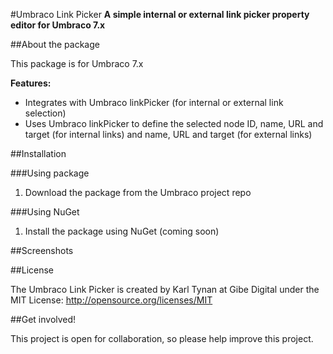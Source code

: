 #Umbraco Link Picker
**A simple internal or external link picker property editor for Umbraco 7.x**

##About the package

This package is for Umbraco 7.x

**Features:**
- Integrates with Umbraco linkPicker (for internal or external link selection)
- Uses Umbraco linkPicker to define the selected node ID, name, URL and target (for internal links) and name, URL and target (for external links)

##Installation

###Using package

1. Download the package from the Umbraco project repo

###Using NuGet

1. Install the package using NuGet (coming soon)

##Screenshots

##License

The Umbraco Link Picker is created by Karl Tynan at Gibe Digital under the MIT License: http://opensource.org/licenses/MIT

##Get involved!

This project is open for collaboration, so please help improve this project.